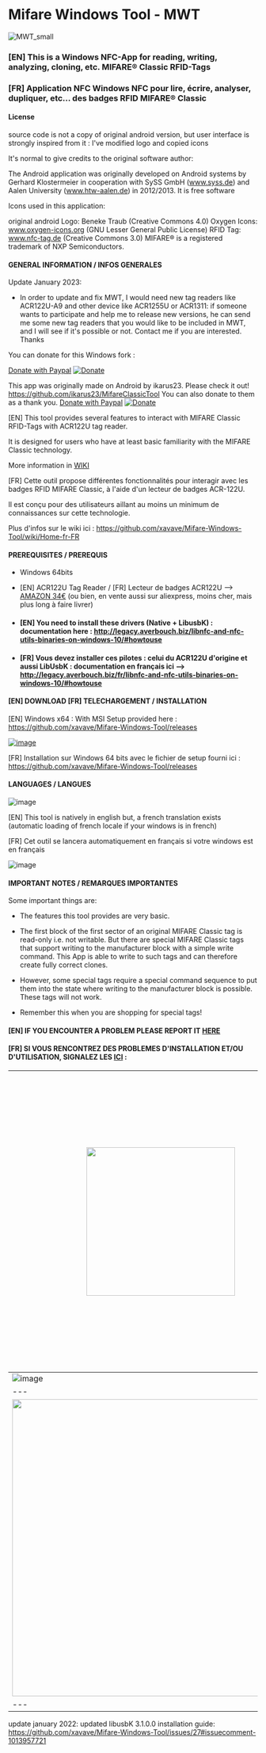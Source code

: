﻿# Mifare Windows Tool - MWT 
 ![MWT_small](https://user-images.githubusercontent.com/3501675/73345370-3cb78d80-4284-11ea-8c17-e67fa8b54adc.png)
 
### [EN] This is a Windows NFC-App for reading, writing, analyzing, cloning, etc. MIFARE® Classic RFID-Tags

### [FR] Application NFC Windows NFC pour lire, écrire, analyser, dupliquer, etc... des badges RFID MIFARE® Classic

#### License

source code is not a copy of original android version, but user interface is strongly inspired from it : I've modified logo and copied icons

It's normal to give credits to the original software author:

The Android application was originally developed on Android systems by Gerhard Klostermeier in cooperation with SySS GmbH (www.syss.de) and Aalen University (www.htw-aalen.de) in 2012/2013. It is free software

Icons used in this application:

original android Logo: Beneke Traub
(Creative Commons 4.0)
Oxygen Icons: www.oxygen-icons.org
(GNU Lesser General Public License)
RFID Tag: www.nfc-tag.de
(Creative Commons 3.0)
MIFARE® is a registered trademark of NXP Semiconductors.

#### GENERAL INFORMATION / INFOS GENERALES

Update January 2023:
- In order to update and fix MWT, I would need new tag readers like ACR122U-A9 and other device like ACR1255U or ACR1311: if someone wants to participate and help me to release new versions, he can send me some new tag readers that you would like to be included in MWT, and I will see if it's possible or not.
Contact me if you are interested. Thanks

You can donate for this Windows fork :

[Donate with Paypal](https://www.paypal.com/cgi-bin/webscr?cmd=_s-xclick&hosted_button_id=V5ZP47AVFHRVY) [![Donate](https://www.paypalobjects.com/en_US/i/btn/btn_donate_SM.gif)](https://www.paypal.com/cgi-bin/webscr?cmd=_s-xclick&hosted_button_id=V5ZP47AVFHRVY)

This app was originally made on Android by ikarus23. Please check it out!
https://github.com/ikarus23/MifareClassicTool
You can also donate to them as a thank you.
[Donate with Paypal](https://www.paypal.com/cgi-bin/webscr?cmd=_s-xclick&hosted_button_id=24ET8A36XLMNW) [![Donate](https://www.paypalobjects.com/en_US/i/btn/btn_donate_SM.gif)](https://www.paypal.com/cgi-bin/webscr?cmd=_s-xclick&hosted_button_id=24ET8A36XLMNW)

[EN] This tool provides several features to interact with MIFARE Classic RFID-Tags with ACR122U tag reader.


It is designed for users who have at least basic familiarity with the MIFARE Classic technology.

More information in <a href="https://github.com/xavave/Mifare-Windows-Tool/wiki">WIKI<a/> 
 
[FR] Cette outil propose différentes fonctionnalités pour interagir avec les badges RFID MIFARE Classic, à l'aide d'un lecteur de badges ACR-122U.

Il est conçu pour des utilisateurs aillant au moins un minimum de connaissances sur cette technologie.

Plus d'infos sur le wiki ici : https://github.com/xavave/Mifare-Windows-Tool/wiki/Home-fr-FR

#### PREREQUISITES / PREREQUIS

- Windows 64bits
- [EN] ACR122U Tag Reader / [FR] Lecteur de badges ACR122U --> [AMAZON 34€](https://www.amazon.fr/Luxtech-ACR122U-Lecteur-Contactless-Reader/dp/B078YXN3PH/ref=sr_1_4?__mk_fr_FR=%C3%85M%C3%85%C5%BD%C3%95%C3%91&keywords=acr122U&qid=1580658444&s=kitchen&sr=1-4-catcorr) (ou bien, en vente aussi sur aliexpress, moins cher, mais plus long à faire livrer)

- #### [EN] You need to install these drivers (Native + LibusbK) : documentation here : http://legacy.averbouch.biz/libnfc-and-nfc-utils-binaries-on-windows-10/#howtouse

- #### [FR] Vous devez installer ces pilotes : celui du ACR122U d'origine et aussi LibUsbK : documentation en français ici --> http://legacy.averbouch.biz/fr/libnfc-and-nfc-utils-binaries-on-windows-10/#howtouse 

#### [EN] DOWNLOAD [FR] TELECHARGEMENT / INSTALLATION

[EN] Windows x64 : With MSI Setup provided here : https://github.com/xavave/Mifare-Windows-Tool/releases

[![image](https://user-images.githubusercontent.com/3501675/73595182-df3a6f80-4515-11ea-915a-011c9f363317.png)](https://github.com/xavave/Mifare-Windows-Tool/releases)


[FR] Installation sur Windows 64 bits avec le fichier de setup fourni ici : https://github.com/xavave/Mifare-Windows-Tool/releases

#### LANGUAGES / LANGUES

![image](https://user-images.githubusercontent.com/3501675/73600638-85589a80-4553-11ea-9637-1ede0cd8856c.png)

[EN] This tool is natively in english but, a french translation exists (automatic loading of french locale if your windows is in french)

[FR] Cet outil se lancera automatiquement en français si votre windows est en français

![image](https://user-images.githubusercontent.com/3501675/73377680-b0c35700-42bf-11ea-8002-4fda409fd045.png)


#### IMPORTANT NOTES / REMARQUES IMPORTANTES

Some important things are:

- The features this tool provides are very basic.

- The first block of the first sector of an original
MIFARE Classic tag is read-only i.e. not writable. But there
are special MIFARE Classic tags that support writing to the
manufacturer block with a simple write command. This App is able to
write to such tags and can therefore create fully correct clones.

- However, some special tags require a special command sequence
to put them into the state where writing to the manufacturer block is possible.
These tags will not work.

- Remember this when you are shopping for special tags!

#### [EN] IF YOU ENCOUNTER A PROBLEM PLEASE REPORT IT <a href="https://github.com/xavave/Mifare-Windows-Tool/issues">HERE</a> 

#### [FR] SI VOUS RENCONTREZ DES PROBLEMES D'INSTALLATION ET/OU D'UTILISATION, SIGNALEZ LES <a href="https://github.com/xavave/Mifare-Windows-Tool/issues">ICI</a>  :

| <img src="https://user-images.githubusercontent.com/3501675/73281623-8c4c7980-41f0-11ea-967b-f649b0147f0a.png" width="300" height="auto" /> | <img src="https://user-images.githubusercontent.com/3501675/73309783-3f35cb00-4223-11ea-9df6-73375f301b28.png" width="600" height="auto" /> |
|---|---|
| ![image](https://user-images.githubusercontent.com/3501675/73364730-57e9c380-42ab-11ea-8a4c-31f3b0dace5c.png) |  ![image](https://user-images.githubusercontent.com/3501675/73280408-c3219000-41ee-11ea-8e17-c7e6b5b952b8.png) |
|---|---|
| <img src="https://user-images.githubusercontent.com/3501675/73311455-b91b8380-4226-11ea-8ff7-c53153d2ab51.png" width="600" height="auto" /> | <img src="https://user-images.githubusercontent.com/3501675/73455790-073c9e00-4371-11ea-8d52-8b9b7bde8c3d.png" width="500" height="auto" /> |  
|---|---|

update january 2022: updated libusbK 3.1.0.0 installation guide: https://github.com/xavave/Mifare-Windows-Tool/issues/27#issuecomment-1013957721
